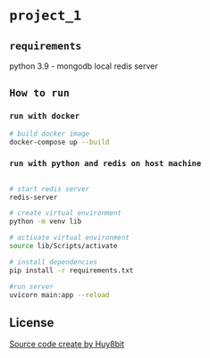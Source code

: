 # `project_1`


## `requirements`
python 3.9 - mongodb local
redis server

## `How to run`

### `run with docker`

```bash
# build docker image 
docker-compose up --build
```

### `run with python and redis on host machine`

```bash

# start redis server
redis-server

# create virtual environment
python -m venv lib

# activate virtual environment
source lib/Scripts/activate

# install dependencies
pip install -r requirements.txt

#run server
uvicorn main:app --reload

```




## License
[Source code create by Huy8bit](https://github.com/Huy-8bit/Cloud-Backup-System)
